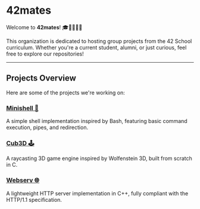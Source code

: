 # 42mates

Welcome to **42mates**! 🎓👩‍💻👨‍💻

This organization is dedicated to hosting group projects from the 42 School curriculum. Whether you're a current student, alumni, or just curious, feel free to explore our repositories!

---

## Projects Overview

Here are some of the projects we're working on:

### [Minishell 🐚](https://github.com/42mates/minishell)
A simple shell implementation inspired by Bash, featuring basic command execution, pipes, and redirection.

### [Cub3D 🕹️](https://github.com/42mates/cub3d)️
A raycasting 3D game engine inspired by Wolfenstein 3D, built from scratch in C.

### [Webserv 🌐](https://github.com/42mates/webserv)
A lightweight HTTP server implementation in C++, fully compliant with the HTTP/1.1 specification.
